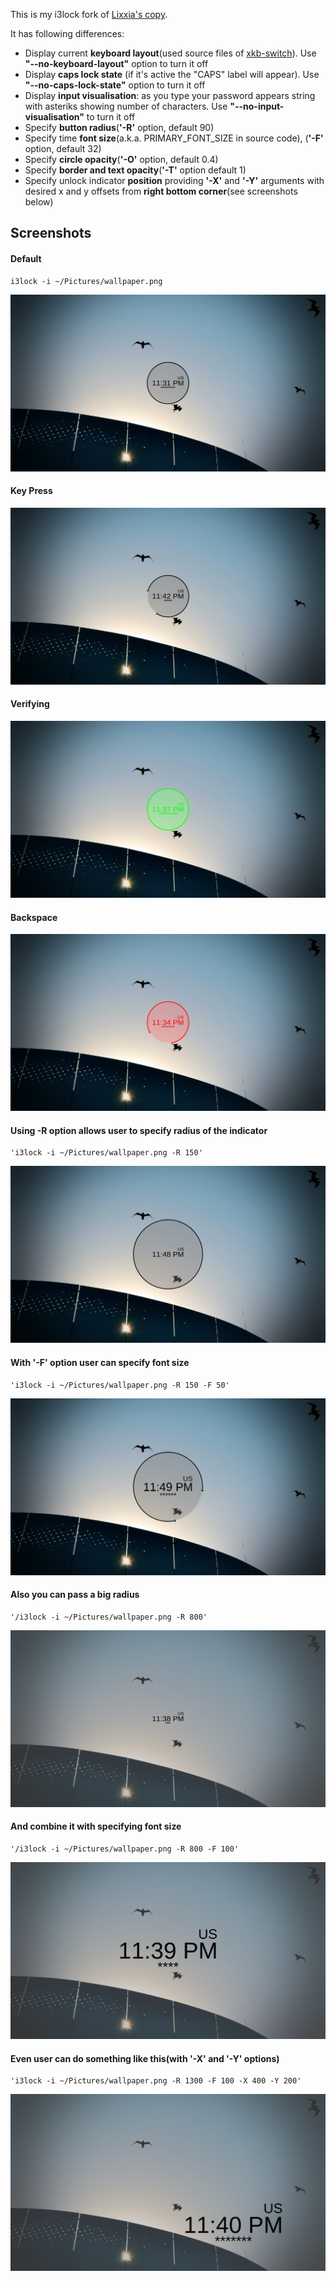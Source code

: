 This is my i3lock fork of [Lixxia's copy](https://github.com/Lixxia/i3lock).

It has following differences:

 - Display current **keyboard layout**(used source files of [xkb-switch]( https://github.com/ierton/xkb-switch )). Use **"--no-keyboard-layout"** option to turn it off
 - Display **caps lock state** (if it's active the "CAPS" label will appear). Use **"--no-caps-lock-state"** option to turn it off
 - Display **input visualisation**: as you type your password appears string with asteriks showing number of characters. Use **"--no-input-visualisation"** to turn it off
 - Specify **button radius**(**'-R'** option, default 90)
 - Specify time **font size**(a.k.a. PRIMARY_FONT_SIZE in source code), (**'-F'** option, default 32)
 - Specify **circle opacity**(**'-O'** option, default 0.4)
 - Specify **border and text opacity**(**'-T'** option default 1)
 - Specify unlock indicator **position** providing **'-X'** and **'-Y'** arguments with desired x and y offsets from **right bottom corner**(see screenshots below)

## Screenshots
#### Default
```
i3lock -i ~/Pictures/wallpaper.png
```
![Default state](/screenshots/defaultBehaviour.png?raw=true "")
#### Key Press
![On key press](/screenshots/defaultBehaviourKeyPress.png?raw=true "")
#### Verifying
![Veryfing](/screenshots/defaultBehaviourVerifying.png?raw=true "")
#### Backspace
![Backspace](/screenshots/defaultBehaviourBackspace.png?raw=true"")

#### Using -R option allows user to specify radius of the indicator
```
'i3lock -i ~/Pictures/wallpaper.png -R 150'
```
!['-R'](/screenshots/usingROption.png?raw=true "")

#### With '-F' option user can specify font size
```
'i3lock -i ~/Pictures/wallpaper.png -R 150 -F 50'
```
!['-R', '-F'](/screenshots/usingRAndFOptions.png?raw=true "")

#### Also you can pass a big radius
```
'/i3lock -i ~/Pictures/wallpaper.png -R 800'
```
![Big radius](/screenshots/bigRadius.png?raw=true "")

#### And combine it with specifying font size
```
'/i3lock -i ~/Pictures/wallpaper.png -R 800 -F 100'
```
![Big radius and big font](/screenshots/bigRadiusAndFontSize.png?raw=true "")

#### Even user can do something like this(with '-X' and '-Y' options)
```
'i3lock -i ~/Pictures/wallpaper.png -R 1300 -F 100 -X 400 -Y 200'
```
![Offset](/screenshots/bigRadiusAndFontSizeXYOffset.png?raw=true "")
